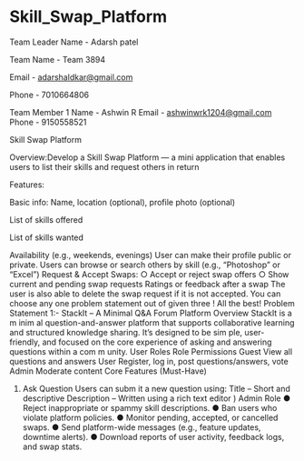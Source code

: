 # Skill_Swap_Platform

Team Leader Name - Adarsh patel

Team Name  - Team 3894

Email - adarshaldkar@gmail.com

Phone - 7010664806

Team Member 1
Name - Ashwin R
Email - ashwinwrk1204@gmail.com
Phone - 9150558521


Skill Swap Platform

Overview:Develop a Skill Swap Platform — a mini application that enables users to list their skills and request others in return

Features:

Basic info: Name, location (optional), profile photo (optional)

List of skills offered

List of skills wanted

Availability (e.g., weekends, evenings)
User can make their profile public or private.
Users can browse or search others by skill (e.g., “Photoshop” or “Excel”)
Request & Accept Swaps:
○ Accept or reject swap offers
○ Show current and pending swap requests
Ratings or feedback after a swap
The user is also able to delete the swap request if it is not accepted.
You can choose any one problem
statement out of given three !
All the best!
Problem Statement 1:-
StackIt – A Minimal Q&A Forum Platform
Overview
StackIt is a m inim al question-and-answer platform that supports collaborative
learning and structured knowledge sharing. It’s designed to be sim ple, user- friendly,
and focused on the core experience of asking and answering questions within a
com m unity.
User Roles
Role Permissions
Guest View all questions and answers
User Register, log in, post questions/answers, vote
Admin Moderate content
Core Features (Must-Have)
1. Ask Question
Users can subm it a new question using:
Title – Short and descriptive
Description – Written using a rich text editor )
Admin Role
● Reject inappropriate or spammy skill descriptions.
● Ban users who violate platform policies.
● Monitor pending, accepted, or cancelled swaps.
● Send platform-wide messages (e.g., feature updates, downtime alerts).
● Download reports of user activity, feedback logs, and swap stats.
